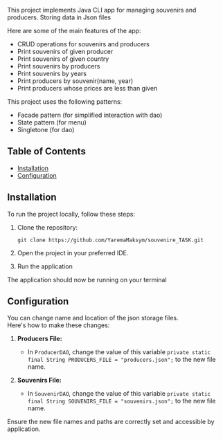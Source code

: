 This project implements Java CLI app for managing souvenirs and producers. Storing data in Json files

Here are some of the main features of the app:
* CRUD operations for souvenirs and producers
* Print souvenirs of given producer
* Print souvenirs of given country
* Print souvenirs by producers
* Print souvenirs by years
* Print producers by souvenir(name, year)
* Print producers whose prices are less than given

This project uses the following patterns:
* Facade pattern (for simplified interaction with dao)
* State pattern (for menu)
* Singletone (for dao)

## Table of Contents

- [Installation](#installation)
- [Configuration](#configuration)

## Installation

To run the project locally, follow these steps:

1. Clone the repository:

   ```
   git clone https://github.com/YaremaMaksym/souvenire_TASK.git
   ```

2. Open the project in your preferred IDE.

3. Run the application

The application should now be running on your terminal

## Configuration
You can change name and location of the json storage files.\
Here's how to make these changes:

1. **Producers File:**
   - In `ProducerDAO`, change the value of this variable `private static final String PRODUCERS_FILE = "producers.json";` to the new file name.

2. **Souvenirs File:**
   - In `SouvenirDAO`, change the value of this variable `private static final String SOUVENIRS_FILE = "souvenirs.json";` to the new file name.

Ensure the new file names and paths are correctly set and accessible by application.
